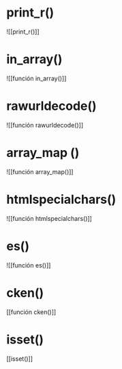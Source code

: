 # print_r()
![[print_r()]]
# in_array()
![[función in_array()]]
# rawurldecode()
![[función rawurldecode()]]
# array_map ()
![[función  array_map()]]
# htmlspecialchars()
![[función htmlspecialchars()]]
# es()
![[función es()]]
# cken()
[[función cken()]]
# isset()
[[isset()]]